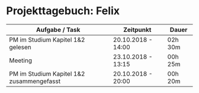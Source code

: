 ﻿# Projekttagebuch: Felix

Aufgabe / Task | Zeitpunkt | Dauer
--- | --- | ---
PM im Studium Kapitel 1&2 gelesen | 20.10.2018 - 14:00 | 02h 30m
Meeting | 23.10.2018 - 13:15 | 00h 25m
PM im Studium Kapitel 1&2 zusammengefasst| 20.10.2018 - 20:00 | 00h 20m
